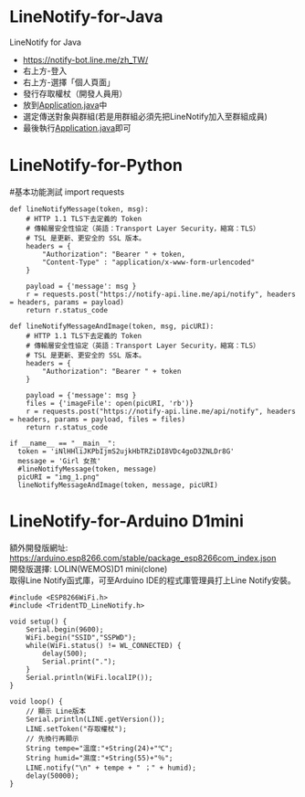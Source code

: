# LineNotify-for-Java
LineNotify for Java

 * https://notify-bot.line.me/zh_TW/
 * 右上方-登入
 * 右上方-選擇「個人頁面」
 * 發行存取權杖（開發人員用）
 * 放到<a href="https://github.com/vincenttuan/LineNotify-for-Java/blob/main/LineNotify/src/main/java/com/linenotify/Application.java">Application.java</a>中
 * 選定傳送對象與群組(若是用群組必須先把LineNotify加入至群組成員)
 * 最後執行<a href="https://github.com/vincenttuan/LineNotify-for-Java/blob/main/LineNotify/src/main/java/com/linenotify/Application.java">Application.java</a>即可

# LineNotify-for-Python

#基本功能測試
    import requests

    def lineNotifyMessage(token, msg):
        # HTTP 1.1 TLS下去定義的 Token
        # 傳輸層安全性協定（英語：Transport Layer Security，縮寫：TLS）
        # TSL 是更新、更安全的 SSL 版本。
        headers = {
            "Authorization": "Bearer " + token,
            "Content-Type" : "application/x-www-form-urlencoded"
        }

        payload = {'message': msg }
        r = requests.post("https://notify-api.line.me/api/notify", headers = headers, params = payload)
        return r.status_code

    def lineNotifyMessageAndImage(token, msg, picURI):
        # HTTP 1.1 TLS下去定義的 Token
        # 傳輸層安全性協定（英語：Transport Layer Security，縮寫：TLS）
        # TSL 是更新、更安全的 SSL 版本。
        headers = {
            "Authorization": "Bearer " + token
        }

        payload = {'message': msg }
        files = {'imageFile': open(picURI, 'rb')}
        r = requests.post("https://notify-api.line.me/api/notify", headers = headers, params = payload, files = files)
        return r.status_code

    if __name__ == "__main__":
      token = 'iNlHHliJKPbIjmS2ujkHbTRZiDI8VDc4goD3ZNLDr8G'
      message = 'Girl 女孩'
      #lineNotifyMessage(token, message)
      picURI = "img_1.png"
      lineNotifyMessageAndImage(token, message, picURI)

  
# LineNotify-for-Arduino D1mini

額外開發版網址: https://arduino.esp8266.com/stable/package_esp8266com_index.json <br />
開發版選擇: LOLIN(WEMOS)D1 mini(clone) <br />
取得Line Notify函式庫，可至Arduino IDE的程式庫管理員打上Line Notify安裝。<br />

    #include <ESP8266WiFi.h>
    #include <TridentTD_LineNotify.h>

    void setup() {
        Serial.begin(9600);
        WiFi.begin("SSID","SSPWD");
        while(WiFi.status() != WL_CONNECTED) {
            delay(500);
            Serial.print(".");
        }
        Serial.println(WiFi.localIP());
    }

    void loop() {
        // 顯示 Line版本
        Serial.println(LINE.getVersion());
        LINE.setToken("存取權杖");
        // 先換行再顯示
        String tempe="溫度:"+String(24)+"℃";   
        String humid="濕度:"+String(55)+"％";
        LINE.notify("\n" + tempe + " ；" + humid);
        delay(50000);
    }
  
